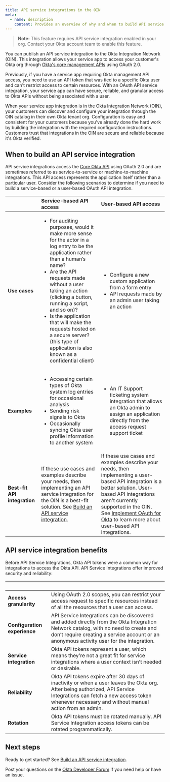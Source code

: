 ```yaml
---
title: API service integrations in the OIN
meta:
  - name: description
    content: Provides an overview of why and when to build API service integrations for the Okta Integration Network.
---
```


<ApiLifecycle access="ea" />

> **Note:** This feature requires API service integration enabled in your org. Contact your Okta account team to enable this feature.
<!-- Need OAUTH_ADMIN_CONSENT_DIALOG FF enabled in monolith org -->

You can publish an API service integration to the Okta Integration Network (OIN). This integration allows your service app to access your customer's Okta org through [Okta's core management APIs](/docs/reference/core-okta-api/) using OAuth 2.0.

Previously, if you have a service app requiring Okta management API access, you need to use an API token that was tied to a specific Okta user and can't restrict access to certain resources. With an OAuth API service integration, your service app can have secure, reliable, and granular access to Okta APIs without being associated with a user.

When your service app integration is in the Okta Integration Network (OIN), your customers can discover and configure your integration through the OIN catalog in their own Okta tenant org. Configuration is easy and consistent for your customers because you've already done the hard work by building the integration with the required configuration instructions. Customers trust that integrations in the OIN are secure and reliable because it's Okta verified.

## When to build an API service integration

API service integrations access the [Core Okta API](/docs/reference/core-okta-api/) using OAuth 2.0 and are sometimes referred to as service-to-service or machine-to-machine integrations. This API access represents the application itself rather than a particular user. Consider the following scenarios to determine if you need to build a service-based or a user-based OAuth API integration.

| &nbsp; |  Service-based API access | User-based API access |
| ------ | :------------------- | :----------------------- |
| **Use cases** | <ul><li>For auditing purposes, would it make more sense for the actor in a log entry to be the application rather than a human’s name?</li> <li>Are the API requests made without a user taking an action (clicking a button, running a script, and so on)?</li> <li>Is the application that will make the requests hosted on a secure server? (this type of application is also known as a confidential client)</li></ul> | <ul><li>Configure a new custom application from a form entry</li> <li>API requests made by an admin user taking an action</li></ul> |
| **Examples** | <ul><li>Accessing certain types of Okta system log entries for occasional analysis</li> <li>Sending risk signals to Okta</li> <li>Occasionally syncing Okta user profile information to another system</li></ul> |  <ul><li>An IT Support ticketing system integration that allows an Okta admin to assign an application directly from the access request support ticket</li></ul> |
| **Best-fit API integration** | If these use cases and examples describe your needs, then implementing an API service integration for the OIN is a best-fit solution. See [Build an API service integration](/docs/guides/build-api-service-integration/).  | If these use cases and examples describe your needs, then implementing a user-based API integration is a better solution. User-based API integrations aren't currently supported in the OIN. See [Implement OAuth for Okta](/docs/guides/implement-oauth-for-okta/main/) to learn more about user-based API integrations. |

## API service integration benefits

Before API Service Integrations, Okta API tokens were a common way for integrations to access the Okta API. API Service Integrations offer improved security and reliability:

| &nbsp; | &nbsp; |
| ------ | ------ |
| **Access granularity** | Using OAuth 2.0 scopes, you can restrict your access request to specific resources instead of all the resources that a user can access. |
| **Configuration experience** | API Service Integrations can be discovered and added directly from the Okta Integration Network catalog, with no need to create and don’t require creating a service account or an anonymous activity user for the integration. |
| **Service integration** | Okta API tokens represent a user, which means they're not a great fit for service integrations where a user context isn’t needed or desirable. |
| **Reliability** | Okta API tokens expire after 30 days of inactivity or when a user leaves the Okta org. After being authorized, API Service Integrations can fetch a new access token whenever necessary and without manual action from an admin. |
| **Rotation** | Okta API tokens must be rotated manually. API Service Integration access tokens can be rotated programmatically. |

## Next steps

Ready to get started? See [Build an API service integration](/docs/guides/build-api-integration/).

Post your questions on the [Okta Developer Forum](https://devforum.okta.com/c/questions/oin-submissions/19) if you need help or have an issue.
